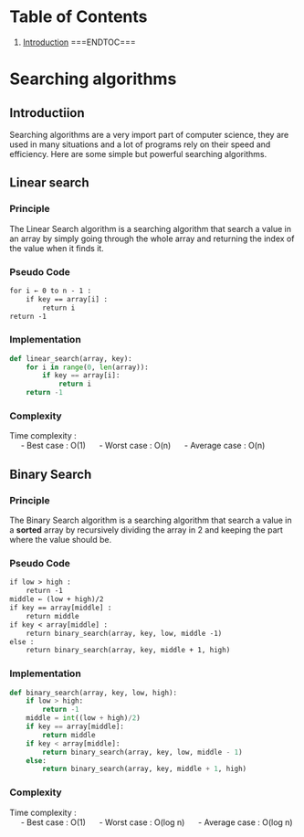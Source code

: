 # Table of Contents
1. [Introduction](#introduction)
===ENDTOC===

# Searching algorithms

## Introductiion

Searching algorithms are a very import part of computer science, they are used in many situations and a lot of programs rely on their speed and efficiency. Here are some simple but powerful searching algorithms.

## Linear search

### Principle

The Linear Search algorithm is a searching algorithm that search a value in an array by simply going through the whole array and returning the index of the value when it finds it.

### Pseudo Code

```txt
for i ← 0 to n - 1 :
    if key == array[i] :
        return i
return -1
```

### Implementation

```python
def linear_search(array, key):
    for i in range(0, len(array)):
        if key == array[i]:
            return i
    return -1
```

### Complexity

Time complexity :<br>
&nbsp;&nbsp;&nbsp;&nbsp; - Best case : O(1)
&nbsp;&nbsp;&nbsp;&nbsp; - Worst case : O(n)
&nbsp;&nbsp;&nbsp;&nbsp; - Average case : O(n)

## Binary Search

### Principle

The Binary Search algorithm is a searching algorithm that search a value in a **sorted** array by recursively dividing the array in 2 and keeping the part where the value should be.

### Pseudo Code

```txt
if low > high :
    return -1
middle ← (low + high)/2
if key == array[middle] :
    return middle
if key < array[middle] :
    return binary_search(array, key, low, middle -1)
else :
    return binary_search(array, key, middle + 1, high)
```

### Implementation

```python
def binary_search(array, key, low, high):
    if low > high:
        return -1
    middle = int((low + high)/2)
    if key == array[middle]:
        return middle
    if key < array[middle]:
        return binary_search(array, key, low, middle - 1)
    else:
        return binary_search(array, key, middle + 1, high)
```

### Complexity

Time complexity :<br>
&nbsp;&nbsp;&nbsp;&nbsp; - Best case : O(1)
&nbsp;&nbsp;&nbsp;&nbsp; - Worst case : O(log n)
&nbsp;&nbsp;&nbsp;&nbsp; - Average case : O(log n)